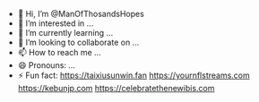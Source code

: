 - 👋 Hi, I’m @ManOfThosandsHopes
- 👀 I’m interested in ...
- 🌱 I’m currently learning ...
- 💞️ I’m looking to collaborate on ...
- 📫 How to reach me ...
- 😄 Pronouns: ...
- ⚡ Fun fact: https://taixiusunwin.fan
https://yournflstreams.com
https://kebunjp.com
https://celebratethenewibis.com
  

<!---
ManOfThosandsHopes/ManOfThosandsHopes is a ✨ special ✨ repository because its `README.md` (this file) appears on your GitHub profile.
You can click the Preview link to take a look at your changes.
--->
